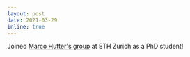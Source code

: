 ```yaml
---
layout: post
date: 2021-03-29
inline: true
---
```


Joined [Marco Hutter's group](https://rsl.ethz.ch/) at ETH Zurich as a PhD student!
